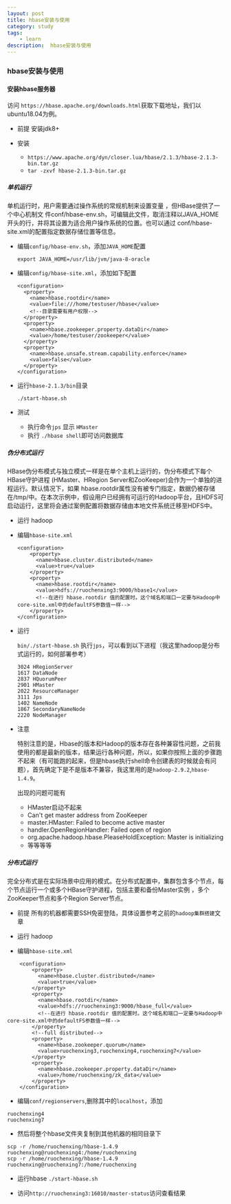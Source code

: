 ```yaml
---
layout: post
title: hbase安装与使用
category: study
tags:
    - learn
description:  hbase安装与使用
---
```



### hbase安装与使用

#### 安装hbase服务器

访问 `https://hbase.apache.org/downloads.html`获取下载地址，我们以ubuntu18.04为例。

* 前提 安装jdk8+

* 安装
	
	* `https://www.apache.org/dyn/closer.lua/hbase/2.1.3/hbase-2.1.3-bin.tar.gz`
	* `tar -zxvf hbase-2.1.3-bin.tar.gz`

##### 单机运行

单机运行时，用户需要通过操作系统的常规机制来设置变量 ，但HBase提供了一个中心机制文 件conf/hbase-env.sh，可编辑此文件，取消注释以JAVA_HOME开头的行，并将其设置为适合用户操作系统的位置。也可以通过 conf/hbase-site.xml的配置指定数据存储位置等信息。

* 编辑`config/hbase-env.sh`，添加`JAVA_HOME`配置
	
	```
	export JAVA_HOME=/usr/lib/jvm/java-8-oracle
	```
* 编辑`config/hbase-site.xml`，添加如下配置
	
	```
	<configuration> 
	  <property> 
	    <name>hbase.rootdir</name>  
	    <value>file:///home/testuser/hbase</value> 
	    <!--目录需要有用户权限-->
	  </property>  
	  <property> 
	    <name>hbase.zookeeper.property.dataDir</name>  
	    <value>/home/testuser/zookeeper</value> 
	  </property>  
	  <property> 
	    <name>hbase.unsafe.stream.capability.enforce</name>  
	    <value>false</value>  
	  </property> 
	</configuration>
	```
	
* 运行`hbase-2.1.3/bin`目录

	`./start-hbase.sh`
	
* 测试

	* 执行命令`jps` 显示 `HMaster`
	* 执行 `./hbase shell`即可访问数据库


##### 伪分布式运行

HBase伪分布模式与独立模式一样是在单个主机上运行的，伪分布模式下每个HBase守护进程 (HMaster、HRegion Server和ZooKeeper)会作为一个单独的进程运行。默认情况下，如果 hbase.rootdir属性没有被专门指定，数据仍被存储在/tmp/中。在本次示例中，假设用户已经拥有可运行的Hadoop平台，且HDFS可启动运行，这里将会通过案例配置将数据存储由本地文件系统迁移至HDFS中。

* 运行 hadoop


* 编辑`hbase-site.xml`

	```
	<configuration>
		<property>
		  <name>hbase.cluster.distributed</name>
		  <value>true</value>
		</property>
		<property>
		  <name>hbase.rootdir</name>
		  <value>hdfs://ruochenxing3:9000/hbase1</value>
		  <!--在进行 hbase.rootdir 值的配置时。这个域名和端口一定要与Hadoop中core-site.xml中的defaultFS参数值一样-->
		</property>
	</configuration>
	```
	
* 运行

	`bin/./start-hbase.sh`
	执行`jps`，可以看到以下进程（我这里hadoop是分布式运行的，如何部署参考）
	
	```
	3024 HRegionServer
	1617 DataNode
	2837 HQuorumPeer
	2901 HMaster
	2022 ResourceManager
	3111 Jps
	1402 NameNode
	1867 SecondaryNameNode
	2220 NodeManager
	```
	
* 注意

	特别注意的是，Hbase的版本和Hadoop的版本存在各种兼容性问题，之前我使用的都是最新的版本，结果运行各种问题，所以，如果你按照上面的步骤跑不起来（有可能跑的起来，但是hbase执行shell命令创建表的时候就会有问题），首先确定下是不是版本不兼容，我这里用的是`hadoop-2.9.2`,`hbase-1.4.9`。
	
	出现的问题可能有
	* HMaster启动不起来
	* Can't get master address from ZooKeeper
	* master.HMaster: Failed to become active master
	* handler.OpenRegionHandler: Failed open of region
	* org.apache.hadoop.hbase.PleaseHoldException: Master is initializing
	* 等等等等
	
##### 分布式运行

完全分布式是在实际场景中应用的模式。在分布式配置中，集群包含多个节点，每个节点运行一个或多个HBase守护进程，包括主要和备份Master实例 ，多个ZooKeeper节点和多个Region Server节点。

* 前提 所有的机器都需要SSH免密登陆，具体设置参考之前的`hadoop集群搭建`文章

* 运行 hadoop

* 编辑`hbase-site.xml`

```
	<configuration>
		<property>
		  <name>hbase.cluster.distributed</name>
		  <value>true</value>
		</property>
		<property>
		  <name>hbase.rootdir</name>
		  <value>hdfs://ruochenxing3:9000/hbase_full</value>
		  <!--在进行 hbase.rootdir 值的配置时。这个域名和端口一定要与Hadoop中core-site.xml中的defaultFS参数值一样-->
		</property>
		<!--full distributed-->
		<property>
		  <name>hbase.zookeeper.quorum</name>
		  <value>ruochenxing3,ruochenxing4,ruochenxing7</value>
		</property>
		<property>
		  <name>hbase.zookeeper.property.dataDir</name>
		  <value>/home/ruochenxing/zk_data</value>
		</property>
	</configuration>
```

* 编辑`conf/regionservers`,删除其中的`localhost`，添加

```
ruochenxing4
ruochenxing7
```

* 然后将整个hbase文件夹复制到其他机器的相同目录下

```
scp -r /home/ruochenxing/hbase-1.4.9 ruochenxing@ruochenxing4:/home/ruochenxing
scp -r /home/ruochenxing/hbase-1.4.9 ruochenxing@ruochenxing7:/home/ruochenxing
```

* 运行hbase `./start-hbase.sh`

* 访问`http://ruochenxing3:16010/master-status`访问查看结果
	